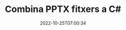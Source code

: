 ---
############################# Static ############################
layout: "auto-gen-merger"
date: 2022-10-25T07:00:34
draft: false
otherformats: vdx vsdm vsdx vssm vssx vstm vstx vsx vtx xlam xls xlsb xlsm xlsx xlt xltm

############################# Head ############################
head_title: "Combina fitxers PPTX a C# | PPTX Fusió"
head_description: "Combina diversos fitxers PPTX en un sol fitxer mitjançant l'API de fusió de documents de C# .NET. Combina pàgines específiques o intervals de pàgines des de diversos documents fins a un sol document."

############################# Header ############################
title: "Combina PPTX fitxers a C#"
description: "Combina PPTX amb unes quantes línies de codi .NET."
bg_image: "https://cms.admin.containerize.com/templates/aspose/App_Themes/V3/images/bg/header1.png"
bg_overlay: false
button:
    enable: true
    icon: "fas fa-arrow-down"
    label: "Baixeu la prova gratuïta"
    link: "https://downloads.groupdocs.com/merger/net"

############################# SubMenu ############################
submenu:
    enable: true

    left:
        img_alt: "GroupDocs.Merger for .NET"
        image: "https://cms.admin.containerize.com/templates/groupdocs/images/product-logos/90x90-noborder/groupdocs-merger-net.png"
        product: "GroupDocs.Merger"
        platform: ".NET"

    middle:
        button:

            # button loop
            - link: "https://apireference.groupdocs.com/merger/net"
              text: "Referència de l'API"

            # button loop
            - link: "https://github.com/groupdocs-merger"
              text: "Exemples de codi"

            # button loop
            - link: "https://products.groupdocs.app/merger/family"
              text: "Demostracions en directe"

            # button loop
            - link: "https://purchase.groupdocs.com/pricing/merger/net"
              text: "Preus"

    right:
        link_download: "https://downloads.groupdocs.com/merger"
        link_learn: "https://docs.groupdocs.com/merger/net"
        link_buy: "https://purchase.groupdocs.com"

############################# About ############################
about:
    enable: true
    title: "Sobre l'API GroupDocs.Merger for .NET"
    content: |
        [GroupDocs.Merger for .NET](/ca/merger/net/) ofereix una solució convenient per combinar diversos PDF, Microsoft Office (Word, Excel, PowerPoint, OneNote), OpenDocument, HTML, imatges i molts altres documents en un sol fitxer dins de les aplicacions .NET. GroupDocs.Merger us estalviarà molt d'esforç, ja que podeu combinar documents PPTX; no cal instal·lar cap programari, aplicacions d'escriptori o connectors de tercers. Ara no és necessari perdre el temps i combinar fitxers manualment! La missió de GroupDocs és oferir la millor qualitat i simplificar els fluxos de treball de processament de documents.
        
        L'API GroupDocs.Merger és una opció correcta per a solucions corporatives que necessiten funcions de combinació de fitxers. Aquestes API tenen una bona compatibilitat amb tots els sistemes operatius i plataformes principals, inclòs .NET Framework, .NET Standard, .NET Core, Mono.

############################# Steps ############################
steps:
    enable: true
    title_left: "Com combinar diversos fitxers PPTX"
    content_left: |
        [GroupDocs.Merger for .NET](/ca/merger/net/) facilita que els desenvolupadors de .NET combinen dos o més fitxers PPTX dins de les seves aplicacions mitjançant la implementació d'un uns quants passos fàcils.
        
        * Creeu una nova instància de **Merger** i passeu la ruta del document font com a paràmetre de constructor.
        * Truqueu a **Join** de la classe **Merger** i passeu la ruta del segon document d'origen.
        * Truqueu a **Save** de la classe **Merger** per desar el document combinat.

    title_right: "Requisits del sistema"
    content_right: |
        Les API de GroupDocs.Merger for .NET són compatibles amb totes les plataformes i sistemes operatius principals. Abans d'executar el codi següent, assegureu-vos que teniu els següents requisits previs instal·lats al vostre sistema.

        * Sistemes operatius: Microsoft Windows, Linux, MacOS
        * Entorns de desenvolupament: Visual Studio, Xamarin, MonoDevelop
        * Marcs: .NET Framework, .NET Standard, .NET Core, Mono
        * Baixeu la darrera versió de GroupDocs.Merger for .NET de [NuGet](https://www.nuget.org/packages/groupdocs.merger)
         
    code: |
     {{% merger/additional-styles %}}
     {{< merger/code-merger title="Com combinar fitxers PPTX utilitzant el codi d'exemple C#">}}

        ```csharp    
        // Combina fitxers PPTX mitjançant l'API de GroupDocs.Merger
        // Instanciï Merger amb el document d'entrada PPTX
        using (Merger merger = new Merger("input1.pptx"))
          {
            // Truqueu al mètode Join de la instància de classe Merger i passeu la segona ruta del document font
            merger.Join("input2.pptx");
    
            // Truqueu al mètode Save de la instància de classe Merger per desar el document combinat
            merger.Save("merged-file.pptx");
          }
        ```
     {{< /merger/code-merger >}}

############################# Demos ############################
demos:
    enable: true
    title: "Demos en directe: aplicació en línia per combinar documents"
    content: |
       Combineu més d'un fitxer PPTX ara mateix visitant el lloc web [GroupDocs.Merger Live Demos](https://products.groupdocs.app/merger/family).
       La demostració en directe té els següents avantatges.
        
############################# About Formats ############################
about_formats:
    enable: true

############################# More Formats ############################
more_formats:
    enable: true
    title: "Fusionar altres formats de document"
    content: |
        L'API de fusió de documents de .NET per a formats de fitxer i imatges. Combineu alguns dels formats de document populars, tal com s'indica a continuació.

############################# Back to top ###############################
back_to_top:
    enable: true
---